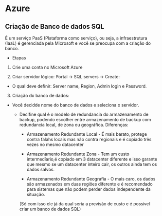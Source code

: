 # Azure

## Criação de Banco de dados SQL

É um serviço PaaS (Plataforma como serviço), ou seja, a infraestrutura (IaaL) é gerenciada pela Microsoft e você se preocupa com a criação do banco.

- Etapas 

1. Crie uma conta no Microsoft Azure

2. Criar servidor lógico: Portal → SQL servers → Create:

- O qual deve definir: Server name, Region, Admin login e Password.

3. Criação do banco de dados:
- Você decidde nome do banco de dados e seleciona o servidor.

    - Decifine qual é o modelo de redundancia do armazenamento de backup, podendo escolher entre armazenamento de backup com redundancia local, de zona ou geográfica.
        Diferenças:
        - Armazenamento Redundante Local - É mais barato, protege contra falahs locais mas não contra regionais e é copiado três vezes no mesmo datacenter

        - Armazenamento Redundante Zona - Tem um custo intermedíario,é copiado em 3 datacenter diferente e isso garante que mesmo se um datacenter inteiro cair, os outros ainda tem os dados salvos.

        - Armazenamento Redundante Geografia - O mais caro, os dados são armazenados em duas regiões diferente e é recomendado para sistemas que não podem perder dados independente da situação.
        
        
        (Só com isso ele já da qual seria a previsão de custo e é possivel criar um banco de dados SQL)
